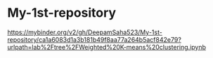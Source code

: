 # My-1st-repository
https://mybinder.org/v2/gh/DeepamSaha523/My-1st-repository/ca1a6083d1a3b181b49f8aa77a264b5acf842e79?urlpath=lab%2Ftree%2FWeighted%20K-means%20clustering.ipynb
